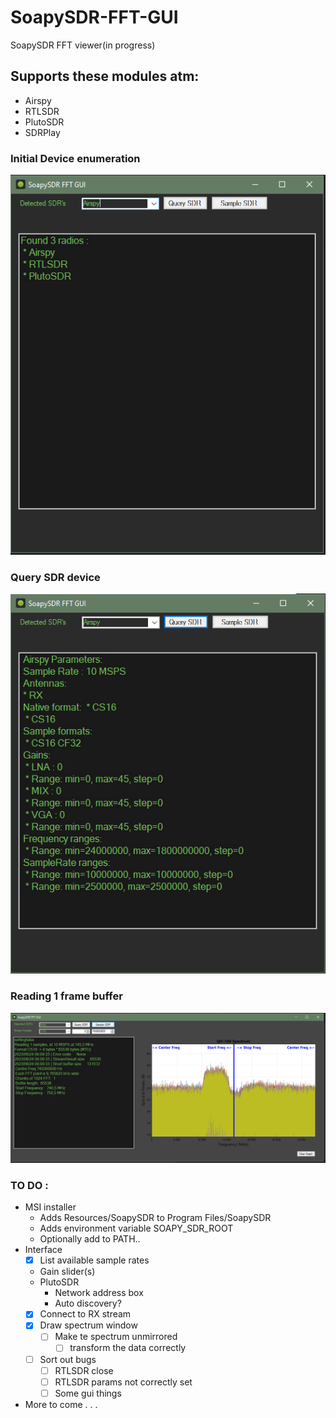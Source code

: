 # SoapySDR-FFT-GUI

SoapySDR FFT viewer(in progress)

## Supports these modules atm: 

 - Airspy
 - RTLSDR
 - PlutoSDR
 - SDRPlay 

### Initial Device enumeration
![Screen](./SoapySDRFFTGUI/images/initial.png)
### Query SDR device
![Screen](./SoapySDRFFTGUI/images/query.png)
### Reading 1 frame buffer
![Screen](./SoapySDRFFTGUI/images/sample.png)
### TO DO :

  - MSI installer
    - Adds Resources/SoapySDR to Program Files/SoapySDR
    - Adds environment variable SOAPY_SDR_ROOT
    - Optionally add to PATH..
  - Interface
    - [x] List available sample rates
    - Gain slider(s)
    - PlutoSDR
      - Network address box
      - Auto discovery?
    - [x] Connect to RX stream 
    - [x] Draw spectrum window 
      - [ ] Make te spectrum unmirrored 
        - [ ] transform the data correctly
    - [ ] Sort out bugs
      - [ ] RTLSDR close
      - [ ] RTLSDR params not correctly set
      - [ ] Some gui things
  - More to come . . .